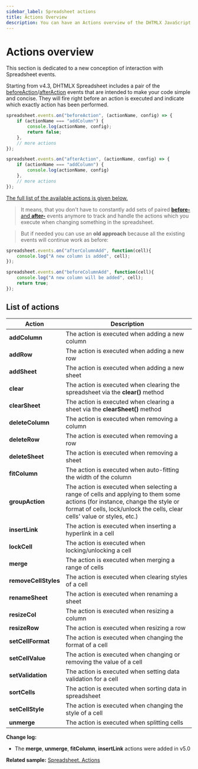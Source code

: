 ```yaml
---
sidebar_label: Spreadsheet actions
title: Actions Overview
description: You can have an Actions overview of the DHTMLX JavaScript Spreadsheet library in the documentation. Browse developer guides and API reference, try out code examples and live demos, and download a free 30-day evaluation version of DHTMLX Spreadsheet.
---
```


# Actions overview

This section is dedicated to a new conception of interaction with Spreadsheet events.

Starting from v4.3, DHTMLX Spreadsheet includes a pair of the [beforeAction](api/spreadsheet_beforeaction_event.md)/[afterAction](api/spreadsheet_afteraction_event.md) events that are intended to make your code simple and concise. They will fire right before an action is executed and indicate which exactly action has been performed.

~~~js
spreadsheet.events.on("beforeAction", (actionName, config) => {
    if (actionName === "addColumn") {
        console.log(actionName, config);
        return false;
    },
    // more actions
});

spreadsheet.events.on("afterAction", (actionName, config) => {
    if (actionName === "addColumn") {
        console.log(actionName, config)
    },
    // more actions
});
~~~

[The full list of the available actions is given below.](#list-of-actions)

>It means, that you don't have to constantly add sets of paired [**before-** and **after-**](api/overview/events_overview.md) events anymore to track and handle the actions which you execute when changing something in the spreadsheet. 

>But if needed you can use an **old approach** because all the existing events will continue work as before:
~~~js
spreadsheet.events.on("afterColumnAdd", function(cell){
    console.log("A new column is added", cell);
});
~~~
~~~js
spreadsheet.events.on("beforeColumnAdd", function(cell){
    console.log("A new column will be added", cell);
    return true;
});
~~~




## List of actions

| Action               | Description                                                                                                                                                                                           |
| -------------------- | ----------------------------------------------------------------------------------------------------------------------------------------------------------------------------------------------------- |
| **addColumn**        | The action is executed when adding a new column                                                                                                                                                      |
| **addRow**           | The action is executed when adding a new row                                                                                                                                                         |
| **addSheet**         | The action is executed when adding a new sheet                                                                                                                                                       |
| **clear**            | The action is executed when clearing the spreadsheet via the <b>clear()</b> method                                                                                                                   |
| **clearSheet**       | The action is executed when clearing a sheet via the <b>clearSheet()</b> method                                                                                                                      |
| **deleteColumn**     | The action is executed when removing a column                                                                                                                                                       |
| **deleteRow**        | The action is executed when removing a row                                                                                                                                                          |
| **deleteSheet**      | The action is executed when removing a sheet                                                                                                                                                        |
| **fitColumn**      | The action is executed when auto-fitting the width of the column                                                                                                                                                         |
| **groupAction**      | The action is executed when selecting a range of cells and applying to them some actions (for instance, change the style or format of cells, lock/unlock the cells, clear cells' value or styles, etc.) |
| **insertLink**      | The action is executed when inserting a hyperlink in a cell |
| **lockCell**         | The action is executed when locking/unlocking a cell                                                                                                                                                    |
| **merge**            | The action is executed when merging a range of cells                                                                                                                                                |
| **removeCellStyles** | The action is executed when clearing styles of a cell                                                                                                                                                |
| **renameSheet**      | The action is executed when renaming a sheet                                                                                                                                                        |
| **resizeCol**        | The action is executed when resizing a column                                                                                                                                                       |
| **resizeRow**        | The action is executed when resizing a row                                                                                                                                                          |
| **setCellFormat**    | The action is executed when changing the format of a cell                                                                                                                                           |
| **setCellValue**     | The action is executed when changing or removing the value of a cell                                                                                                                                  |
| **setValidation**    | The action is executed when setting data validation for a cell                                                                                                                                        |
| **sortCells**        | The action is executed when sorting data in spreadsheet                                                                                                                                              |
| **setCellStyle**     | The action is executed when changing the style of a cell                                                                                                                                            |
| **unmerge**          | The action is executed when splitting cells                                                                                                                                                         |

**Change log:**

- The **merge**, **unmerge**, **fitColumn**, **insertLink** actions were added in v5.0

**Related sample:** [Spreadsheet. Actions](https://snippet.dhtmlx.com/efcuxlkt)